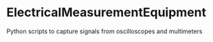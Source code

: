 # ElectricalMeasurementEquipment
Python scripts to capture signals from oscilloscopes and multimeters

